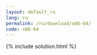 ```yaml
---
layout: default_ru
lang: ru
permalink: /ru/download/x86-64/
code: x86-64
---
```

{% include solution.html %}
